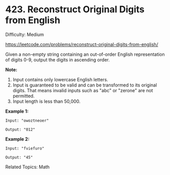 # 423. Reconstruct Original Digits from English

Difficulty: Medium

https://leetcode.com/problems/reconstruct-original-digits-from-english/

Given a non-empty string containing an out-of-order English representation of digits 0-9, output the digits in ascending order.

**Note:**
1. Input contains only lowercase English letters.
2. Input is guaranteed to be valid and can be transformed to its original digits. That means invalid inputs such as "abc" or "zerone" are not permitted.
3. Input length is less than 50,000.

**Example 1:**
```
Input: "owoztneoer"

Output: "012"
```
**Example 2:**
```
Input: "fviefuro"

Output: "45"
```

Related Topics: Math
